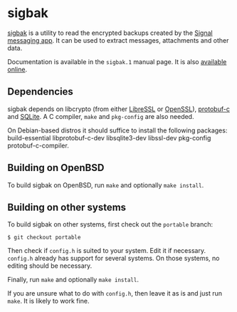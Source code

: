 sigbak
======

[sigbak][1] is a utility to read the encrypted backups created by the [Signal
messaging app][2]. It can be used to extract messages, attachments and other
data.

Documentation is available in the `sigbak.1` manual page. It is also [available
online][3].

Dependencies
------------

sigbak depends on libcrypto (from either [LibreSSL][4] or [OpenSSL][5]),
[protobuf-c][6] and [SQLite][7]. A C compiler, `make` and `pkg-config` are also
needed.

On Debian-based distros it should suffice to install the following packages:
build-essential libprotobuf-c-dev libsqlite3-dev libssl-dev pkg-config
protobuf-c-compiler.

Building on OpenBSD
-------------------

To build sigbak on OpenBSD, run `make` and optionally `make install`.

Building on other systems
-------------------------

To build sigbak on other systems, first check out the `portable` branch:

	$ git checkout portable

Then check if `config.h` is suited to your system. Edit it if necessary.
`config.h` already has support for several systems. On those systems, no
editing should be necessary.

Finally, run `make` and optionally `make install`.

If you are unsure what to do with `config.h`, then leave it as is and just run
`make`. It is likely to work fine.

[1]: https://www.kariliq.nl/sigbak/
[2]: https://www.signal.org/
[3]: https://www.kariliq.nl/man/sigbak.1.html
[4]: https://www.libressl.org/
[5]: https://www.openssl.org/
[6]: https://github.com/protobuf-c/protobuf-c
[7]: https://www.sqlite.org/
